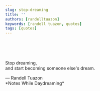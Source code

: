 ```yaml
---
slug: stop-dreaming
title: ''
authors: [randelltuazon]
keywords: [randell tuazon, quotes]
tags: [quotes]
---
```


<br/><br/><br/>

Stop dreaming,  
and start becoming someone else's dream. 

<footer>
  — Randell Tuazon 
  <div class="text-xs mt-2 text-stone-500">*Notes While Daydreaming*</div>
</footer>
